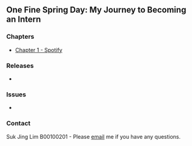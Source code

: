 ## One Fine Spring Day: My Journey to Becoming an Intern 

### Chapters

- [Chapter 1 - Spotify](Chapter01.md)

### Releases

- 

### Issues

-

### Contact 

Suk Jing Lim B00100201 - Please [email](mailto:b00100201@student.itb.ie) me if you have any questions.
